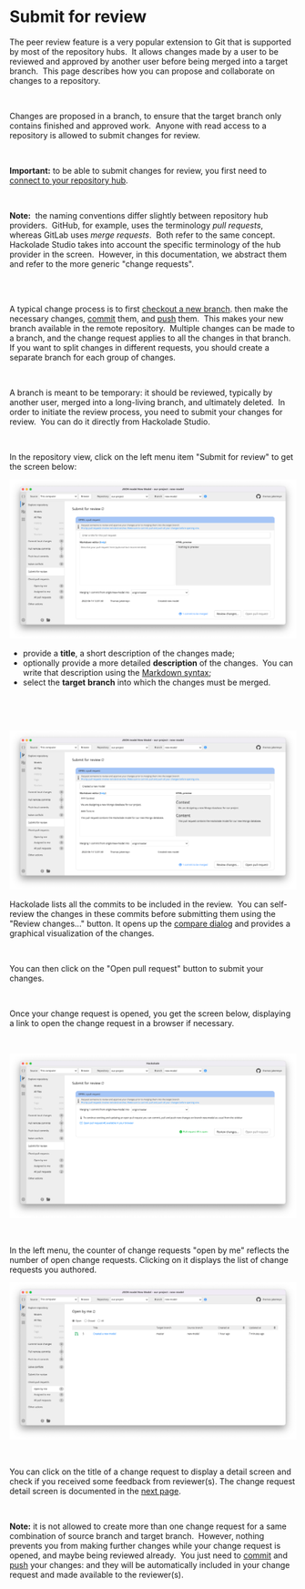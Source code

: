 # Submit for review

The peer review feature is a very popular extension to Git that is supported by most of the repository hubs.&nbsp; It allows changes made by a user to be reviewed and approved by another user before being merged into a target branch.&nbsp; This page describes how you can propose and collaborate on changes to a repository. &nbsp;

&nbsp;

Changes are proposed in a branch, to ensure that the target branch only contains finished and approved work.&nbsp; Anyone with read access to a repository is allowed to submit changes for review.

&nbsp;

**Important:** to be able to submit changes for review, you first need to [connect to your repository hub](<Connecttoarepositoryhub.md>).

&nbsp;

**Note:**&nbsp; the naming conventions differ slightly between repository hub providers.&nbsp; GitHub, for example, uses the terminology *pull requests*, whereas GitLab uses *merge requests*.&nbsp; Both refer to the same concept.&nbsp; Hackolade Studio takes into account the specific terminology of the hub provider in the screen.&nbsp; However, in this documentation, we abstract them and refer to the more generic "change requests".\
&nbsp;

&nbsp;

A typical change process is to first [checkout a new branch](<Checkoutabranch.md>). then make the necessary changes, [commit](<Commitlocalchanges.md>) them, and [push](<Pushlocalcommits.md>) them.&nbsp; This makes your new branch available in the remote repository.&nbsp; Multiple changes can be made to a branch, and the change request applies to all the changes in that branch.&nbsp; If you want to split changes in different requests, you should create a separate branch for each group of changes.

&nbsp;

A branch is meant to be temporary: it should be reviewed, typically by another user, merged into a long-living branch, and ultimately deleted.&nbsp; In order to initiate the review process, you need to submit your changes for review.&nbsp; You can do it directly from Hackolade Studio.

&nbsp;

In the repository view, click on the left menu item "Submit for review" to get the screen below:

![Workgroup submit for review](<lib/Workgroup%20submit%20for%20review.png>)

* provide a **title**, a short description of the changes made;
* optionally provide a more detailed **description** of the changes.&nbsp; You can write that description using the [Markdown syntax](<https://docs.github.com/en/get-started/writing-on-github/getting-started-with-writing-and-formatting-on-github/basic-writing-and-formatting-syntax>);&nbsp;
* select the **target** **branch** into which the changes must be merged.

&nbsp;

&nbsp;

![Workgroup submit for review markdown](<lib/Workgroup%20submit%20for%20review%20markdown.png>)

Hackolade lists all the commits to be included in the review.&nbsp; You can self-review the changes in these commits before submitting them using the "Review changes..." button. It opens up the [compare dialog](<Compareandmergemodels.md>) and provides a graphical visualization of the changes.

&nbsp;

You can then click on the "Open pull request" button to submit your changes.

&nbsp;

Once your change request is opened, you get the screen below, displaying a link to open the change request in a browser if necessary.

&nbsp;

![Workgroup submit for review - submitted](<lib/Workgroup%20submit%20for%20review%20-%20submitted.png>)

&nbsp;

In the left menu, the counter of change requests "open by me" reflects the number of open change requests. Clicking on it displays the list of change requests you authored.

![Workgroup submit for review - open by me](<lib/Workgroup%20submit%20for%20review%20-%20open%20by%20me.png>)

&nbsp;

You can click on the title of a change request to display a detail screen and check if you received some feedback from reviewer(s). The change request detail screen is documented in the [next page](<Reviewchangerequests.md>).

&nbsp;

**Note:** it is not allowed to create more than one change request for a same combination of source branch and target branch.&nbsp; However, nothing prevents you from making further changes while your change request is opened, and maybe being reviewed already.&nbsp; You just need to [commit](<Commitlocalchanges.md>) and [push](<Pushlocalcommits.md>) your changes: and they will be automatically included in your change request and made available to the reviewer(s).

&nbsp;


